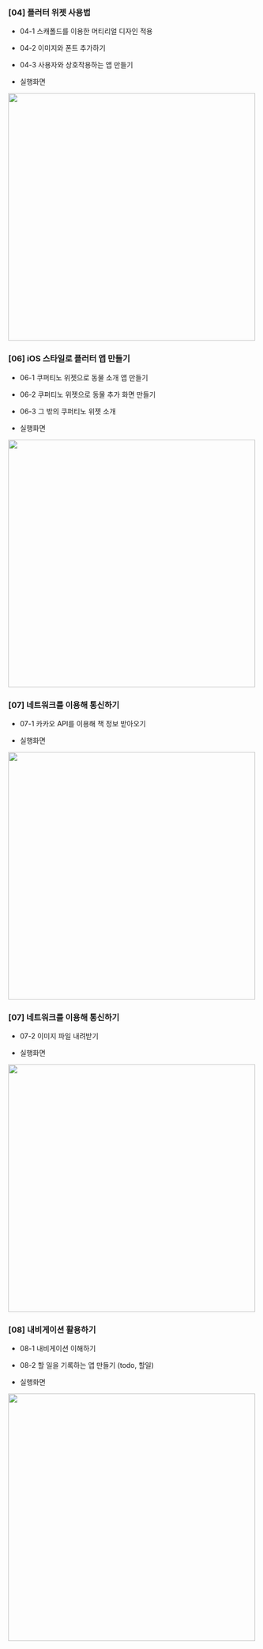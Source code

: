 ### [04] 플러터 위젯 사용법
 - 04-1 스캐폴드를 이용한 머티리얼 디자인 적용
 - 04-2 이미지와 폰트 추가하기
 - 04-3 사용자와 상호작용하는 앱 만들기
 
 - 실행화면
 <img src="./README_images/chapter4_image_font_add_app_100.png" height="500">


### [06] iOS 스타일로 플러터 앱 만들기
 - 06-1 쿠퍼티노 위젯으로 동물 소개 앱 만들기
 - 06-2 쿠퍼티노 위젯으로 동물 추가 화면 만들기
 - 06-3 그 밖의 쿠퍼티노 위젯 소개
 
 - 실행화면
 <img src="./README_images/chapter6_listview_example_100.png" height="500">

### [07] 네트워크를 이용해 통신하기
 - 07-1 카카오 API를 이용해 책 정보 받아오기
 
 - 실행화면
 <img src="./README_images/chapter7_http_example_100.png" height="500">

### [07] 네트워크를 이용해 통신하기
 - 07-2 이미지 파일 내려받기

 - 실행화면
 <img src="./README_images/chapter7_largefile_download_100.png" height="500">

### [08] 내비게이션 활용하기
 - 08-1 내비게이션 이해하기
 - 08-2 할 일을 기록하는 앱 만들기 (todo, 할일)
 
 - 실행화면
 <img src="./README_images/chapter8_subpage_example_100.png" height="500">
